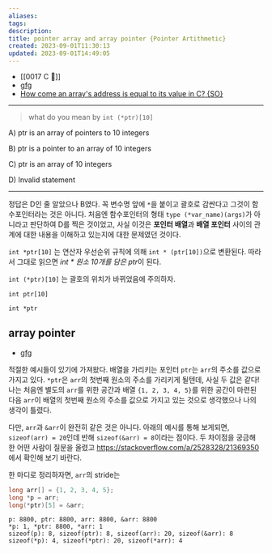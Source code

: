 ```yaml
---
aliases: 
tags: 
description:
title: pointer array and array pointer {Pointer Artithmetic}
created: 2023-09-01T11:30:13
updated: 2023-09-01T14:49:05
---
```

- [[0017 C 🍎]]
- [gfg](https://www.geeksforgeeks.org/pointer-array-array-pointer/)
- [How come an array's address is equal to its value in C? {SO}](https://stackoverflow.com/questions/2528318/how-come-an-arrays-address-is-equal-to-its-value-in-c)
___

> what do you mean by `int (*ptr)[10]`

A) ptr is an array of pointers to 10 integers

B) ptr is a pointer to an array of 10 integers

C) ptr is an array of 10 integers

D) Invalid statement

___

정답은 D인 줄 알았으나 B였다. 꼭 변수명 앞에 `*`을 붙이고 괄호로 감싼다고 그것이 함수포인터라는 것은 아니다. 처음엔 함수포인터의 형태 `type (*var_name)(args)`가 아니라고 판단하여 D를 찍은 것이었고, 사실 이것은 **포인터 배열**과 **배열 포인터** 사이의 관계에 대한 내용을 이해하고 있는지에 대한 문제였던 것이다. 

`int *ptr[10]` 는 연산자 우선순위 규칙에 의해 `int * (ptr[10])`으로 변환된다. 따라서 그대로 읽으면 *int * 원소 10개를 담은 ptr*이 된다.

`int (*ptr)[10]`  는 괄호의 위치가 바뀌었음에 주의하자. 

`int ptr[10]` 

`int *ptr`

## array pointer

- [gfg](https://www.geeksforgeeks.org/pointer-array-array-pointer/)

적절한 예시들이 있기에 가져왔다. 배열을 가리키는 포인터 `ptr`는 `arr`의 주소를 값으로 가지고 있다. `*ptr`은 `arr`의 첫번째 원소의 주소를 가리키게 될텐데, 사실 두 값은 같다! 나는 처음엔 별도의 `arr`를 위한 공간과 배열 `{1, 2, 3, 4, 5}`를 위한 공간이 마련된 다음 `arr`이 배열의 첫번째 원소의 주소를 값으로 가지고 있는 것으로 생각했으나 나의 생각이 틀렸다.

다만, `arr`과 `&arr`이 완전히 같은 것은 아니다. 아래의 예시를 통해 보게되면, `sizeof(arr) = 20`인데 반해 `sizeof(&arr) = 8`이라는 점이다. 두 차이점을 궁금해 한 어떤 사람이 질문을 올렸고 <https://stackoverflow.com/a/2528328/21369350> 에서 확인해 보기 바란다.

한 마디로 정리하자면, `arr`의 stride는 

```c
long arr[] = {1, 2, 3, 4, 5};
long *p = arr;
long(*ptr)[5] = &arr;
```

```
p: 8800, ptr: 8800, arr: 8800, &arr: 8800
*p: 1, *ptr: 8800, *arr: 1
sizeof(p): 8, sizeof(ptr): 8, sizeof(arr): 20, sizeof(&arr): 8
sizeof(*p): 4, sizeof(*ptr): 20, sizeof(*arr): 4
```
